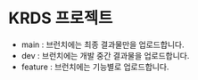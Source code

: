 # KRDS 프로젝트

-   main :  브런치에는 최종 결과물만을 업로드합니다.
-   dev :  브런치에는 개발 중간 결과물을 업로드합니다.
-   feature : 브런치에는 기능별로 업로드합니다.